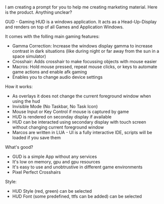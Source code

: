 ﻿I am creating a prompt for you to help me creating marketing material. Here is the product.
Anything unclear?

GUD - Gaming HUD is a windows application.
It acts as a Head-Up-Display and renders on top of all Games and Application Windows.

It comes with the folling main gaming features:
- Gamma Correction: Increase the windows display gamma to increase contrast in dark situations (like during night or far away from the sun in a space simulator)
- Crosshair: Adds crosshair to make focussing objects with mouse easier
- Macros: Hold mouse pressed, repeat mouse clicks, or keys to automate game actions and enable afk gaming
- Enables you to change audio device settings

How it works:
- As overlays it does not change the current foreground window when using the hud
- Invisible Mode (No Taskbar, No Task Icon)
- Mouse Input or Key Control if mouse is captured by game
- HUD is rendered on seconday display if available
- HUD can be interacted using secondary display with touch screen without changing current foreground window
- Marcos are written in LUA - UI is a fully interactive IDE, scripts will be loaded if you save them

What's good?
- GUD is a simple App without any services
- It's low on memory, gpu and gpu resources
- It's easy to use and unobtrustive in different game environments
- Pixel Perfect Crosshairs

Style:
- HUD Style (red, green) can be selected
- HUD Font (some predefined, ttfs can be added) can be selected